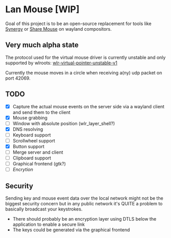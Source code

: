 # Lan Mouse [WIP]
Goal of this project is to be an open-source replacement for tools like [Synergy](https://symless.com/synergy) or [Share Mouse](https://www.sharemouse.com/de/) on wayland compositors.

## Very much alpha state
The protocol used for the virtual mouse driver is currently unstable and only supported by wlroots:
[wlr-virtual-pointer-unstable-v1](wlr-virtual-pointer-unstable-v1)

Currently the mouse moves in a circle when receiving a(ny) udp packet on port 42069.

## TODO
- [x] Capture the actual mouse events on the server side via a wayland client and send them to the client
- [x] Mouse grabbing
- [ ] Window with absolute position (wlr\_layer\_shell?)
- [x] DNS resolving
- [ ] Keyboard support
- [ ] Scrollwheel support
- [x] Button support
- [ ] Merge server and client
- [ ] Clipboard support
- [ ] Graphical frontend (gtk?)
- [ ] *Encrytion*

## Security
Sending key and mouse event data over the local network might not be the biggest security concern but in any public network it's QUITE a problem to basically broadcast your keystrokes.
- There should probably be an encryption layer using DTLS below the application to enable a secure link
- The keys could be generated via the graphical frontend
